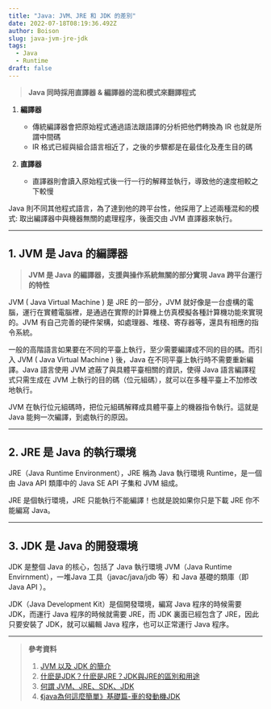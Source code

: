 ```yaml
---
title: "Java: JVM、JRE 和 JDK 的差別"
date: 2022-07-18T08:19:36.492Z
author: Boison
slug: java-jvm-jre-jdk
tags:
  - Java
  - Runtime
draft: false
---
```

> **Java 同時採用直譯器 & 編譯器的混和模式來翻譯程式**

1. **編譯器**

   * 傳統編譯器會把原始程式通過語法跟語譯的分析把他們轉換為 IR 也就是所謂中間碼
   * IR 格式已經與組合語言相近了，之後的步驟都是在最佳化及產生目的碼
2. **直譯器**

   * 直譯器則會讀入原始程式後一行一行的解釋並執行，導致他的速度相較之下較慢

Java 則不同其他程式語言，為了達到他的跨平台性，他採用了上述兩種混和的模式: 取出編譯器中與機器無關的處理程序，後面交由 JVM 直譯器來執行。

- - -
## 1. JVM 是 Java 的編譯器

>  **JVM 是 Java 的編譯器，支援與操作系統無關的部分實現 Java 跨平台運行的特性**

JVM ( Java Virtual Machine ) 是 JRE 的一部分，JVM 就好像是一台虛構的電腦，運行在實體電腦裡，是通過在實際的計算機上仿真模擬各種計算機功能來實現的。JVM 有自己完善的硬件架構，如處理器、堆棧、寄存器等，還具有相應的指令系統。

一般的高階語言如果要在不同的平臺上執行，至少需要編譯成不同的目的碼。而引入 JVM ( Java Virtual Machine ) 後，Java 在不同平臺上執行時不需要重新編譯。Java 語言使用 JVM 遮蔽了與具體平臺相關的資訊，使得 Java 語言編譯程式只需生成在 JVM 上執行的目的碼（位元組碼），就可以在多種平臺上不加修改地執行。

JVM 在執行位元組碼時，把位元組碼解釋成具體平臺上的機器指令執行。這就是 Java 能夠一次編譯，到處執行的原因。

- - -

## 2. JRE 是 Java 的執行環境

JRE（Java Runtime Environment），JRE 稱為 Java 執行環境 Runtime，是一個由 Java API 類庫中的 Java SE API 子集和 JVM 組成。

JRE 是個執行環境，JRE 只能執行不能編譯！也就是說如果你只是下載 JRE 你不能編寫 Java。

- - -

## 3. JDK 是 Java 的開發環境

JDK 是整個 Java 的核心，包括了 Java 執行環境 JVM（Java Runtime Envirnment），一堆Java 工具（javac/java/jdb 等）和 Java 基礎的類庫（即 Java API ）。

JDK（Java Development Kit）是個開發環境，編寫 Java 程序的時候需要 JDK，而運行 Java 程序的時候就需要 JRE，而 JDK 裏面已經包含了 JRE，因此只要安裝了 JDK，就可以編輯 Java 程序，也可以正常運行 Java 程序。

- - -

> **參考資料**
>
> 1. [JVM 以及 JDK 的簡介](https://ithelp.ithome.com.tw/articles/10220205)
> 2. [什麽是JDK？什麽是JRE？JDK與JRE的區別和用途](https://www.796t.com/content/1538401203.html)
> 3. [何謂 JVM、JRE、SDK、JDK](https://www.laird.tw/2015/03/java-jvmjresdkjdk.html)
> 4. [《java為何這麼簡單》基礎篇-車的發動機JDK](https://www.796t.com/content/1541934811.html)
